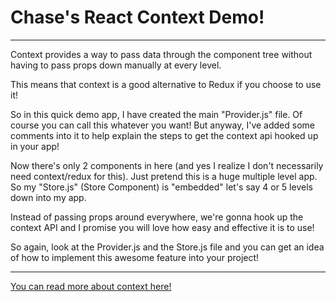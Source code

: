 # Chase's React Context Demo!
---

Context provides a way to pass data through the component tree without having to pass props down manually at every level.

This means that context is a good alternative to Redux if you choose to use it!

So in this quick demo app, I have created the main "Provider.js" file. Of course you can call this whatever you want! But anyway, I've added some comments into it to help explain the steps to get the context api hooked up in your app!

Now there's only 2 components in here (and yes I realize I don't necessarily need context/redux for this). Just pretend this is a huge multiple level app. So my "Store.js" (Store Component) is "embedded" let's say 4 or 5 levels down into my app. 

Instead of passing props around everywhere, we're gonna hook up the context API and I promise you will love how easy and effective it is to use!

So again, look at the Provider.js and the Store.js file and you can get an idea of how to implement this awesome feature into your project!

---

[You can read more about context here!](https://reactjs.org/docs/context.html)